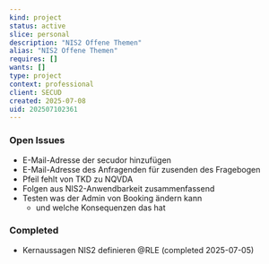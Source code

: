 ```yaml
---
kind: project
status: active
slice: personal
description: "NIS2 Offene Themen"
alias: "NIS2 Offene Themen"
requires: []
wants: []
type: project
context: professional
client: SECUD
created: 2025-07-08
uid: 202507102361
---
```


### Open Issues
- E-Mail-Adresse der secudor hinzufügen
- E-Mail-Adresse des Anfragenden für zusenden des Fragebogen
- Pfeil fehlt von TKD zu NQVDA
- Folgen aus NIS2-Anwendbarkeit zusammenfassend
- Testen was der Admin von Booking ändern kann
	- und welche Konsequenzen das hat

### Completed
- Kernaussagen NIS2 definieren @RLE (completed 2025-07-05)
